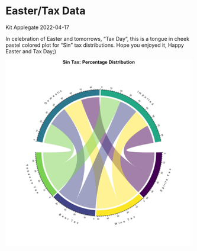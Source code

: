 Easter/Tax Data
================
Kit Applegate
2022-04-17

In celebration of Easter and tomorrows, “Tax Day”, this is a tongue in
cheek pastel colored plot for “Sin” tax distributions. Hope you enjoyed
it, Happy Easter and Tax Day;)

![](plot.png)
